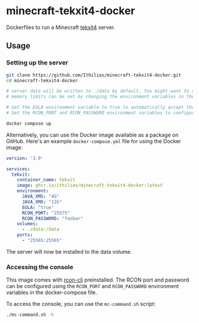 # minecraft-tekxit4-docker

Dockerfiles to run a Minecraft [tekxit4](https://www.technicpack.net/modpack/tekxit-4-official.1921233) server.

## Usage

### Setting up the server

```sh
git clone https://github.com/Ithilias/minecraft-tekxit4-docker.git
cd minecraft-tekxit4-docker

# server data will be written to ./data by default. You might want to change the volume before you continue.
# memory limits can be set by changing the environment variables in the compose file.

# Set the EULA environment variable to true to automatically accept the Minecraft EULA.
# Set the RCON_PORT and RCON_PASSWORD environment variables to configure the RCON port and password.

docker compose up
```

Alternatively, you can use the Docker image available as a package on GitHub.
Here's an example `docker-compose.yml` file for using the Docker image:

```yaml
version: '3.9'

services:
  tekxit:
    container_name: tekxit
    image: ghcr.io/ithilias/minecraft-tekxit4-docker:latest
    environment:
      JAVA_XMS: "4G"
      JAVA_XMX: "12G"
      EULA: "true"
      RCON_PORT: "25575"
      RCON_PASSWORD: "foobar"
    volumes:
      - ./data:/data
    ports:
      - "25565:25565"
```

The server will now be installed to the data volume.

### Accessing the console

This image comes with [rcon-cli](https://github.com/itzg/rcon-cli) preinstalled. The RCON port and password can be configured using the `RCON_PORT` and `RCON_PASSWORD` environment variables in the docker-compose file.

To access the console, you can use the `mc-command.sh` script:

```sh
./mc-command.sh -h
```
